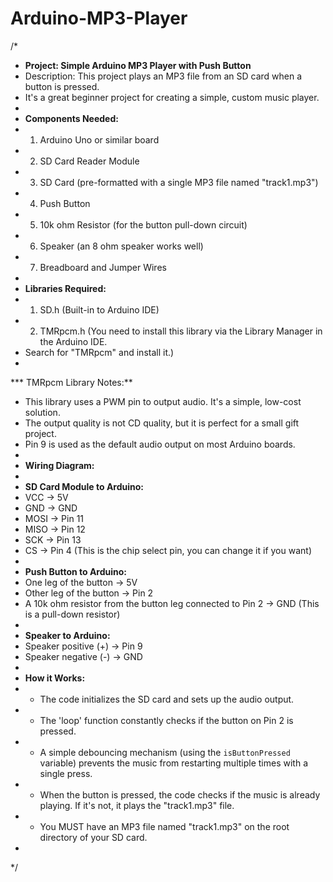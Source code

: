# Arduino-MP3-Player

/*
 * **Project: Simple Arduino MP3 Player with Push Button**
 * Description: This project plays an MP3 file from an SD card when a button is pressed.
 * It's a great beginner project for creating a simple, custom music player.
 *
 * **Components Needed:**
 * 1. Arduino Uno or similar board
 * 2. SD Card Reader Module
 * 3. SD Card (pre-formatted with a single MP3 file named "track1.mp3")
 * 4. Push Button
 * 5. 10k ohm Resistor (for the button pull-down circuit)
 * 6. Speaker (an 8 ohm speaker works well)
 * 7. Breadboard and Jumper Wires
 *
 * **Libraries Required:**
 * 1. SD.h (Built-in to Arduino IDE)
 * 2. TMRpcm.h (You need to install this library via the Library Manager in the Arduino IDE.
 * Search for "TMRpcm" and install it.)
 *
 *** TMRpcm Library Notes:**
 * This library uses a PWM pin to output audio. It's a simple, low-cost solution.
 * The output quality is not CD quality, but it is perfect for a small gift project.
 * Pin 9 is used as the default audio output on most Arduino boards.
 *
 * **Wiring Diagram:**
 *
 * **SD Card Module to Arduino:**
 * VCC -> 5V
 * GND -> GND
 * MOSI -> Pin 11
 * MISO -> Pin 12
 * SCK -> Pin 13
 * CS -> Pin 4 (This is the chip select pin, you can change it if you want)
 *
 * **Push Button to Arduino:**
 * One leg of the button -> 5V
 * Other leg of the button -> Pin 2
 * A 10k ohm resistor from the button leg connected to Pin 2 -> GND (This is a pull-down resistor)
 *
 * **Speaker to Arduino:**
 * Speaker positive (+) -> Pin 9
 * Speaker negative (-) -> GND
 *
 * **How it Works:**
 * - The code initializes the SD card and sets up the audio output.
 * - The 'loop' function constantly checks if the button on Pin 2 is pressed.
 * - A simple debouncing mechanism (using the `isButtonPressed` variable) prevents the music from restarting multiple times with a single press.
 * - When the button is pressed, the code checks if the music is already playing. If it's not, it plays the "track1.mp3" file.
 * - You MUST have an MP3 file named "track1.mp3" on the root directory of your SD card.
 *
 */
